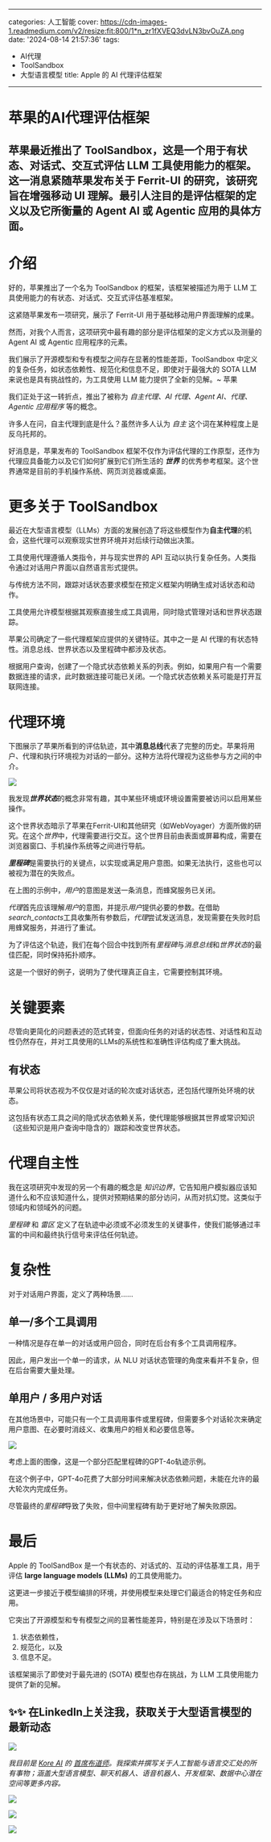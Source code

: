 
---
categories: 人工智能
cover: https://cdn-images-1.readmedium.com/v2/resize:fit:800/1*n_zr1fXVEQ3dvLN3bvOuZA.png
date: '2024-08-14 21:57:36'
tags:
  - AI代理
  - ToolSandbox
  - 大型语言模型
title: Apple 的 AI 代理评估框架

---


# 苹果的AI代理评估框架

## 苹果最近推出了 ToolSandbox，这是一个用于有状态、对话式、交互式评估 LLM 工具使用能力的框架。这一消息紧随苹果发布关于 Ferrit-UI 的研究，该研究旨在增强移动 UI 理解。最引人注目的是评估框架的定义以及它所衡量的 Agent AI 或 Agentic 应用的具体方面。

# 介绍

好的，苹果推出了一个名为 ToolSandbox 的框架，该框架被描述为用于 LLM 工具使用能力的有状态、对话式、交互式评估基准框架。

这紧随苹果发布一项研究，展示了 Ferrit-UI 用于基础移动用户界面理解的成果。

然而，对我个人而言，这项研究中最有趣的部分是评估框架的定义方式以及测量的 Agent AI 或 Agentic 应用程序的元素。

我们展示了开源模型和专有模型之间存在显著的性能差距，ToolSandbox 中定义的复杂任务，如状态依赖性、规范化和信息不足，即使对于最强大的 SOTA LLM 来说也是具有挑战性的，为工具使用 LLM 能力提供了全新的见解。~ 苹果

我们正处于这一转折点，推出了被称为 *自主代理、AI 代理、Agent AI、代理、Agentic 应用程序* 等的概念。

许多人在问，自主代理到底是什么？虽然许多人认为 *自主* 这个词在某种程度上是反乌托邦的。

好消息是，苹果发布的 ToolSandbox 框架不仅作为评估代理的工作原型，还作为代理应具备能力以及它们如何扩展到它们所生活的 ***世界*** 的优秀参考框架。这个世界通常是目前的手机操作系统、网页浏览器或桌面。

# 更多关于 ToolSandbox

最近在大型语言模型（LLMs）方面的发展创造了将这些模型作为**自主代理**的机会，这些代理可以观察现实世界环境并对后续行动做出决策。

工具使用代理遵循人类指令，并与现实世界的 API 互动以执行复杂任务。人类指令通过对话用户界面以自然语言形式提供。

与传统方法不同，跟踪对话状态要求模型在预定义框架内明确生成对话状态和动作。

工具使用允许模型根据其观察直接生成工具调用，同时隐式管理对话和世界状态跟踪。

苹果公司确定了一些代理框架应提供的关键特征。其中之一是 AI 代理的有状态特性。消息总线、世界状态以及里程碑中都涉及状态。

根据用户查询，创建了一个隐式状态依赖关系的列表。例如，如果用户有一个需要数据连接的请求，此时数据连接可能已关闭。一个隐式状态依赖关系可能是打开互联网连接。

# 代理环境

下图展示了苹果所看到的评估轨迹，其中**消息总线**代表了完整的历史。苹果将用户、代理和执行环境视为对话的一部分。这种方法将代理视为这些参与方之间的中介。

![](https://cdn-images-1.readmedium.com/v2/resize:fit:800/1*SjoCuMRA42fVyPPFE5drJQ.png)

我发现***世界状态***的概念非常有趣，其中某些环境或环境设置需要被访问以启用某些操作。

这个世界状态暗示了苹果在Ferrit-UI和其他研究（如WebVoyager）方面所做的研究。在这个*世界*中，代理需要进行交互。这个世界目前由表面或屏幕构成，需要在浏览器窗口、手机操作系统等之间进行导航。

***里程碑***是需要执行的关键点，以实现或满足用户意图。如果无法执行，这些也可以被视为潜在的失败点。

在上图的示例中，*用户*的意图是发送一条消息，而蜂窝服务已关闭。

*代理*首先应该理解*用户*的意图，并提示*用户*提供必要的参数。在借助*search_contacts*工具收集所有参数后，*代理*尝试发送消息，发现需要在失败时启用蜂窝服务，并进行了重试。

为了评估这个轨迹，我们在每个回合中找到所有*里程碑*与*消息总线*和*世界状态*的最佳匹配，同时保持拓扑顺序。

这是一个很好的例子，说明为了使代理真正自主，它需要控制其环境。

# 关键要素

尽管向更简化的问题表述的范式转变，但面向任务的对话的状态性、对话性和互动性仍然存在，并对工具使用的LLMs的系统性和准确性评估构成了重大挑战。

## 有状态

苹果公司将状态视为不仅仅是对话的轮次或对话状态，还包括代理所处环境的状态。

这包括有状态工具之间的隐式状态依赖关系，使代理能够根据其世界或常识知识（这些知识是用户查询中隐含的）跟踪和改变世界状态。

# 代理自主性

我在这项研究中发现的另一个有趣的概念是 *知识边界*，它告知用户模拟器应该知道什么和不应该知道什么，提供对预期结果的部分访问，从而对抗幻觉。这类似于领域内和领域外的问题。

*里程碑* 和 *雷区* 定义了在轨迹中必须或不必须发生的关键事件，使我们能够通过丰富的中间和最终执行信号来评估任何轨迹。

# 复杂性

对于对话用户界面，定义了两种场景……

## 单一/多个工具调用

一种情况是存在单一的对话或用户回合，同时在后台有多个工具调用程序。

因此，用户发出一个单一的请求，从 NLU 对话状态管理的角度来看并不复杂，但在后台需要大量处理。

## 单用户 / 多用户对话

在其他场景中，可能只有一个工具调用事件或里程碑，但需要多个对话轮次来确定用户意图、在必要时消歧义、收集用户的相关和必要信息等。

![](https://cdn-images-1.readmedium.com/v2/resize:fit:800/1*cBh-MYzIqh55_wka4bVlOw.png)

考虑上面的图像，这是一个部分匹配里程碑的GPT-4o轨迹示例。

在这个例子中，GPT-4o花费了大部分时间来解决状态依赖问题，未能在允许的最大轮次内完成任务。

尽管最终的*里程碑*导致了失败，但中间里程碑有助于更好地了解失败原因。

# 最后

Apple 的 ToolSandBox 是一个有状态的、对话式的、互动的评估基准工具，用于评估 **large language models (LLMs)** 的工具使用能力。

这更进一步接近于模型编排的环境，并使用模型来处理它们最适合的特定任务和应用。

它突出了开源模型和专有模型之间的显著性能差异，特别是在涉及以下场景时：

1. 状态依赖性，
2. 规范化，以及
3. 信息不足。

该框架揭示了即使对于最先进的 (SOTA) 模型也存在挑战，为 LLM 工具使用能力提供了新的见解。

## ✨✨ 在LinkedIn上关注我，获取关于大型语言模型的最新动态

![](https://cdn-images-1.readmedium.com/v2/resize:fit:800/0*uf0cwjtIKGOANhO-.png)

*我目前是 [Kore AI](https://blog.kore.ai/cobus-greyling) 的 [首席布道师](https://www.linkedin.com/in/cobusgreyling)。我探索并撰写关于人工智能与语言交汇处的所有事物；涵盖大型语言模型、聊天机器人、语音机器人、开发框架、数据中心潜在空间等更多内容。*

![](https://cdn-images-1.readmedium.com/v2/resize:fit:800/0*5Yufm3OkreB3mAfp.png)

![](https://cdn-images-1.readmedium.com/v2/resize:fit:800/0*crWxEPhD4CymedfG.jpeg)

![](https://cdn-images-1.readmedium.com/v2/resize:fit:800/0*iNyGqfNerlHNbQtV.png)
